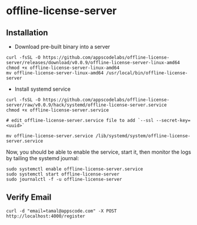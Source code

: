 # offline-license-server

## Installation

- Download pre-built binary into a server

```console
curl -fsSL -O https://github.com/appscodelabs/offline-license-server/releases/download/v0.0.9/offline-license-server-linux-amd64
chmod +x offline-license-server-linux-amd64
mv offline-license-server-linux-amd64 /usr/local/bin/offline-license-server
```

- Install systemd service

```console
curl -fsSL -O https://github.com/appscodelabs/offline-license-server/raw/v0.0.9/hack/systemd/offline-license-server.service
chmod +x offline-license-server.service

# edit offline-license-server.service file to add `--ssl --secret-key=<uuid>`

mv offline-license-server.service /lib/systemd/system/offline-license-server.service
```

Now, you should be able to enable the service, start it, then monitor the logs by tailing the systemd journal:

```console
sudo systemctl enable offline-license-server.service
sudo systemctl start offline-license-server
sudo journalctl -f -u offline-license-server
```

## Verify Email

```
curl -d "email=tamal@appscode.com" -X POST http://localhost:4000/register
```